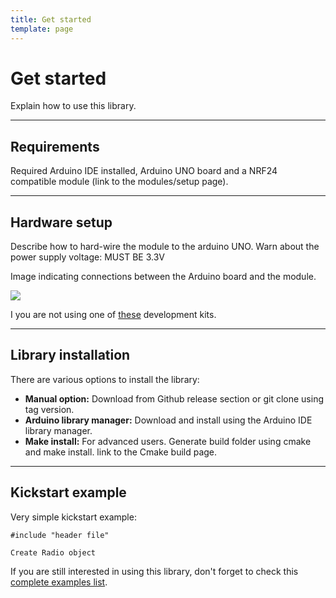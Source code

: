 ```yaml
---
title: Get started
template: page
---
```


# Get started

Explain how to use this library.

----

## Requirements

Required Arduino IDE installed, Arduino UNO board and a NRF24 compatible module (link to the modules/setup page).

----

## Hardware setup

Describe how to hard-wire the module to the arduino UNO. Warn about the power supply voltage: MUST BE 3.3V  

Image indicating connections between the Arduino board and the module.

![](https://microcontrollerelectronics.com/wp-content/uploads/2015/10/nRF24L01_Wiring.png)

I you are not using one of [these]() development kits.

----

## Library installation

There are various options to install the library:

- **Manual option:** Download from Github release section or git clone using tag version.
- **Arduino library manager:** Download and install using the Arduino IDE library manager.
- **Make install:** For advanced users. Generate build folder using cmake and make install. link to the Cmake build page.

----

## Kickstart example
 
Very simple kickstart example:

```
#include "header file"
```


```
Create Radio object
```

If you are still interested in using this library, don't forget to check this [complete examples list]().